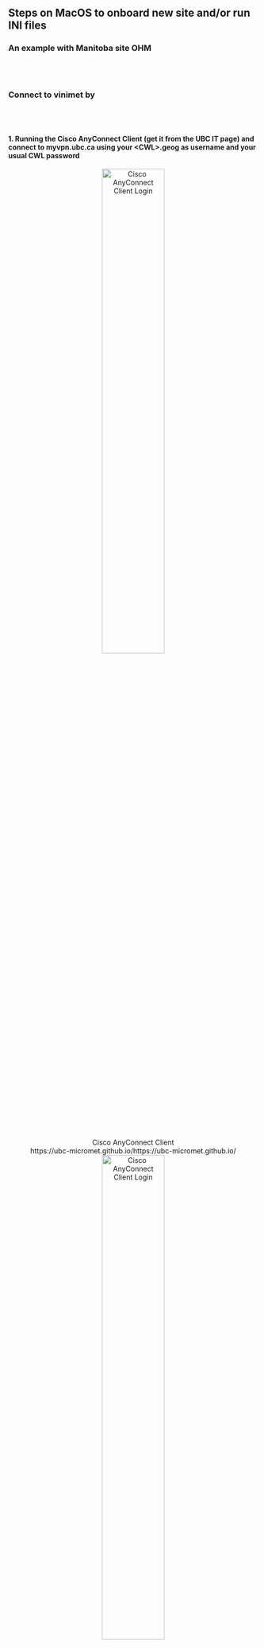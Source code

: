 
## Steps on MacOS to onboard new site and/or run INI files 
### An example with Manitoba site OHM

<br><br>

### Connect to **vinimet** by

<br><br>

#### 1. Running the Cisco AnyConnect Client (get it from the UBC IT page) and connect to myvpn.ubc.ca using your &lt;CWL>.geog as username and your usual CWL password

<div align="center">
  <picture>
    <img src="../images/vpn_cisco.png" alt="Cisco AnyConnect Client Login" width="50%" height="50%" align=center>
    <figcaption>Cisco AnyConnect Client</figcaption>
  </picture>https://ubc-micromet.github.io/https://ubc-micromet.github.io/
</div>


<div align="center">
  <picture>
    <img src="../images/vpn_login.png" alt="Cisco AnyConnect Client Login" width="50%" height="50%">
    <figcaption>Cisco AnyConnect Client Login</figcaption>
  </picture>
</div>


##### [NOTE: if you get an error here it might be that your VPN access has not yet been granted from the GEOG IT team. Check with them]
<br><br>


#### 2. From the Finder choose Go | Connect to Server and connect to vinimet
<div align="center">
  <picture>
    <img src="../images/vinimet_connect.png" alt="Connect to server" width="50%" height="50%">
    <figcaption>Connect to server</figcaption>
  </picture>
</div>

##### Use the username and password from the [Access to Servers and Remote Desktop](https://docs.google.com/document/u/0/d/1UNIsZXyM3PwA2SvhkySWy7I_0TsdyddG2C9QvfnCSik/) doc on the Micromet site, and choose “Projects” for the volume to mount

<br>

##### [NOTE: If you have already created directories and are just wanting to process data locally and/or make changes to the existing INI files you can skip to “Generate some processed data…” below]

<br><br>

### Now you can create the directory structure as recommended if you haven’t yet
<br><br>

#### 1. Create /local_data_cleaning somewhere that is on the path you have set in Matlab (you did part of this while you followed the instructions from the [UBC PC Setup Repository](https://github.com/ubc-micromet/UBC_PC_Setup-template)),<br> e.g. **/Users/tedscott/Matlab/local_data_cleaning/**
- Ask around: there may be some advantage to putting this on a cloud drive for ease of access and backup?

#### 2. Create subfolders 
1. For the Databases e.g., **./Database**
2. For your site, e.g., **./OHM**

<br><br>

### Clone the Calculation_Procedures repo from micromet

<br><br>

#### 1. Go to the [Calculation_Procedures](https://github.com/ubc-micromet/Calculation_Procedures) repo on the micromet github site and under the green “Code” button copy the URL 

#### 2. In a terminal window, cd to your Database folder and run 
  ```
         git clone <URL you just copied>
  ```

#### 3. Verify you now have the subfolders

<div align="center">
  <picture>
    <img src="../images/calculation_procedures.png" alt="Directory of Calculation_Procedures" width="50%" height="50%">
    <figcaption>Directory of Calculation_Procedures</figcaption>
  </picture>
</div>

<br><br>

### Create the Local Copy of the Database

<br><br>

#### 1. Boot MATLAB if you haven’t yet

#### 2. Navigate to your site-specific folder, e.g., **./local_data_cleaning/OHM **

#### 3. Run Zoran’s app **setupLocalDataCleaning** from the MATLAB prompt

<div align="center">
  <picture>
    <img src="../images/setupLocalDataCleaning.png" alt="setupLocalDataCleaning" width="50%" height="50%">
    <figcaption>running setupLocalDataCleaning in MATLAB</figcaption>
  </picture>   
</div>

#### 4. Fill in the fields as above for your specific site paths, year/s of interest [e.g., 2021:2023], and then click “Copy Database”

#### 5. Click OK on the first prompt about cloning Calculation_Procedures because you already did it, then wait for the copying to finish and report success. This could take some time especially for the first ever copy. Should be very quick if copying a year for which you have most or all of the latest data.

#### 6. Verify that in your Database folder you now have a subfolder with the year you specified and that inside that year folder there is a folder that has your site name. Inside that folder there should be a Flux folder with content (hooray) and other folders depending on the site’s *instrumentation and setup* may exist but could be empty as you haven’t yet run any INI files to process the raw data.

<br><br>

### Generate some processed data - run an INI file or more

<br><br>

#### 1. Navigate to your **Database/Calculation_Procedures/TraceAnalysis_ini ** folder

#### 2. For OHM, I (with the help of Zoran), I had to create a subfolder called OHM and then I copied the contents of the YOUNG folder in the TraceAnalysis_ini folder (currently 3 script files and a folder called Derived_Variables), which I renamed with OHM as these did not yet exist

<div align="center">
  <picture>
    <img src="../images/trace_analysis.png" alt="trace analysis contents" width="50%" height="50%">
    <figcaption>Directory of Trace_Analysis</figcaption>
  </picture> 
</div>

#### 3. Open the *_FirstStage.ini file for editing using your favorite text editor on Mac (e.g. VS Code)

#### 4. In my case, I needed to update the first four lines from what was in the YOUNG_FirstStage.ini and also made some OHM-specific path changes for some of the variables. Here are the first few lines of my new **OHM_FirstStage.ini** file

<div align="center">
  <picture>
    <img src="../images/first_stage_ini.png" alt="First few lines of OHM_FirstStage.ini" width="50%" height="50%">
    <figcaption>First few lines of OHM_FirstStage.ini</figcaption>
  </picture>   
</div>

#### 5. Assuming the file is ready to go, in MATLAB you are now ready to run one or more of the stage INI files using **fr_automated_cleaning()**

<div align="center">
  <picture>
    <img src="../images/fr_automated_cleaning.png" alt="Running fr_automated_cleaning in MATLAB" width="50%" height="50%">
    <figcaption>Running fr_automated_cleaning in MATLAB</figcaption>
  </picture> 
</div>

**The arguments shown above let you specify a year or range of years  [example 2020:2023 instead of 2023], a site or list of sites, and a list of stages to run. In my case, I only have the OHM_FirstStage.ini built so it only has a 1, but you could have 1,2,3 if all three stages’ scripts are functional. See the README at [https://github.com/ubc-micromet/Calculation_Procedures](https://github.com/ubc-micromet/Calculation_Procedures) for caveats especially for your Third Stage scripts. ** 


#### 6. If it runs successfully, you will see something like the following in MATLAB

<div align="center">
  <picture>
    <img src="../images/fr_automated_cleaning_output.png" alt="Output from fr_automated_cleaning in MATLAB" width="50%" height="50%">
    <figcaption>Output from fr_automated_cleaning in MATLAB. If you get errors, be sure to check all your paths in your INI</figcaption>
  </picture>     
</div>


#### 7. Now you can navigate to the expected output paths and see the results. For example, running the line above deleted and then updated the contents of <br>  `/Users/tedscott/Matlab/local_data_cleaning/Database/2023/OHM/Flux/Clean`

<br><br>

##### Now you can run and update INI files for your sites! However, remember that the changes you have made are local to your “sandbox” of the data and scripts. Once you have changes that are of good quality and provide meaning, you should get your updates reviewed and pulled to the Calculation_Procedures repo so that everyone benefits and so that your changes are not lost once you move on to future work.**

<br><br>

###### *Author: Ted Scott*
###### *Last Updated: 2023-09-12*
